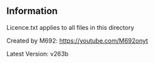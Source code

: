 ## Information

Licence.txt applies to all files in this directory

Created by M692: https://youtube.com/M692onyt

Latest Version: v263b

